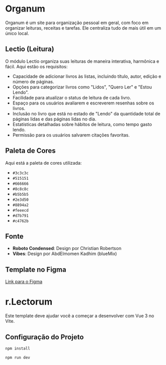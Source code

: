 # Organum

Organum é um site para organização pessoal em geral, com foco em organizar leituras, receitas e tarefas. Ele centraliza tudo de mais útil em um único local.

## Lectio (Leitura)

O módulo Lectio organiza suas leituras de maneira interativa, harmônica e fácil. Aqui estão os requisitos:

- Capacidade de adicionar livros às listas, incluindo título, autor, edição e número de páginas.
- Opções para categorizar livros como "Lidos", "Quero Ler" e "Estou Lendo".
- Facilidade para atualizar o status de leitura de cada livro.
- Espaço para os usuários avaliarem e escreverem resenhas sobre os livros.
- Inclusão no livro que está no estado de "Lendo" da quantidade total de páginas lidas e das páginas lidas no dia.
- Estatísticas detalhadas sobre hábitos de leitura, como tempo gasto lendo.
- Permissão para os usuários salvarem citações favoritas.

## Paleta de Cores

Aqui está a paleta de cores utilizada:

- `#3c3c3c`
- `#515151`
- `#666666`
- `#8c8c8c`
- `#b5b5b5`
- `#2e3d50`
- `#8894a2`
- `#feeecd`
- `#d7b791`
- `#c4762b`

## Fonte

- **Roboto Condensed**: Design por Christian Robertson
- **Vibes**: Design por AbdElmomen Kadhim (blueMix)

## Template no Figma

[Link para o Figma](https://www.figma.com/design/hWayqGRjdU3knKXCQImNld/Organum?node-id=0-1&t=3smPJnFoiE6M2Y18-1)

# r.Lectorum

Este template deve ajudar você a começar a desenvolver com Vue 3 no Vite.

## Configuração do Projeto

```sh
npm install

npm run dev

```

